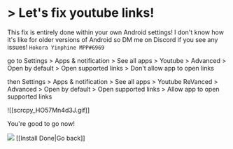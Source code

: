 # > Let's fix youtube links!

This fix is entirely done within your own Android settings!
I don't know how it's like for older versions of Android so DM me on Discord if you see any issues! `Hokora Yinphine MPP#6969`

go to Settings > Apps & notification > See all apps > Youtube > Advanced > Open by default > Open supported links > Don't allow app to open links

then Settings > Apps & notification > See all apps > Youtube ReVanced > Advanced > Open by default > Open supported links > Allow app to open supported links

![[scrcpy_HO57Mn4d3J.gif]]

You're good to go now!


![](https://cdn.discordapp.com/attachments/803186540359450664/1100960373282193449/image_2023-04-26_182246728_1.gif) [[Install Done|Go back]]
